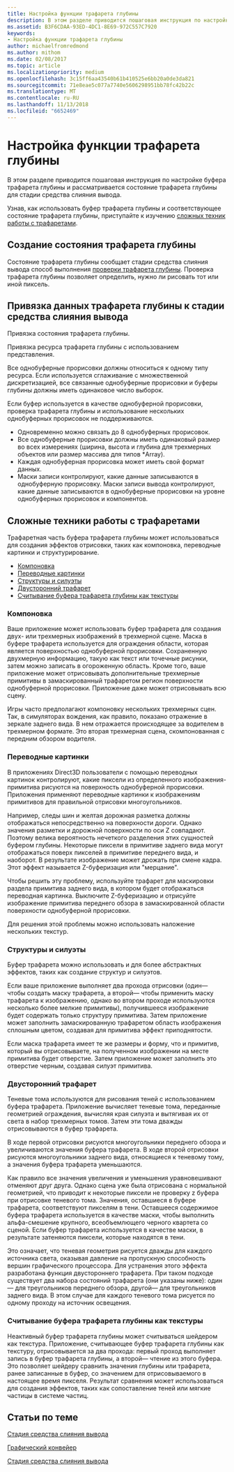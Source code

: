 ```yaml
---
title: Настройка функции трафарета глубины
description: В этом разделе приводится пошаговая инструкция по настройке буфера трафарета глубины и рассматривается состояние трафарета глубины для стадии слияния вывода.
ms.assetid: B3F6CDAA-93ED-4DC1-8E69-972C557C7920
keywords:
- Настройка функции трафарета глубины
author: michaelfromredmond
ms.author: mithom
ms.date: 02/08/2017
ms.topic: article
ms.localizationpriority: medium
ms.openlocfilehash: 3c15ff6aa43540b61b410525e6bb20a0de3da821
ms.sourcegitcommit: 71e8eae5c077a7740e5606298951bb78fc42b22c
ms.translationtype: MT
ms.contentlocale: ru-RU
ms.lasthandoff: 11/13/2018
ms.locfileid: "6652469"
---
```

# <a name="span-iddirect3dconceptsconfiguringdepth-stencilfunctionalityspanconfiguring-depth-stencil-functionality"></a><span id="direct3dconcepts.configuring_depth-stencil_functionality"></span>Настройка функции трафарета глубины


В этом разделе приводится пошаговая инструкция по настройке буфера трафарета глубины и рассматривается состояние трафарета глубины для стадии средства слияния вывода.

Узнав, как использовать буфер трафарета глубины и соответствующее состояние трафарета глубины, приступайте к изучению [сложных техник работы с трафаретами](#advanced-stencil-techniques).

## <a name="span-idcreatedepthstencilstatespanspan-idcreatedepthstencilstatespanspan-idcreatedepthstencilstatespancreate-depth-stencil-state"></a><span id="Create_Depth_Stencil_State"></span><span id="create_depth_stencil_state"></span><span id="CREATE_DEPTH_STENCIL_STATE"></span>Создание состояния трафарета глубины


Состояние трафарета глубины сообщает стадии средства слияния вывода способ выполнения [проверки трафарета глубины](https://msdn.microsoft.com/library/windows/desktop/bb205120). Проверка трафарета глубины позволяет определить, нужно ли рисовать тот или иной пиксель.

## <a name="span-idbinddepthstenciltotheomstagespanspan-idbinddepthstenciltotheomstagespanspan-idbinddepthstenciltotheomstagespanbind-depth-stencil-data-to-the-om-stage"></a><span id="Bind_Depth_Stencil_to_the_OM_Stage"></span><span id="bind_depth_stencil_to_the_om_stage"></span><span id="BIND_DEPTH_STENCIL_TO_THE_OM_STAGE"></span>Привязка данных трафарета глубины к стадии средства слияния вывода


Привязка состояния трафарета глубины.

Привязка ресурса трафарета глубины с использованием представления.

Все однобуферные прорисовки должны относиться к одному типу ресурса. Если используется сглаживание с множественной дискретизацией, все связанные однобуферные прорисовки и буферы глубины должны иметь одинаковое число выборок.

Если буфер используется в качестве однобуферной прорисовки, проверка трафарета глубины и использование нескольких однобуферных прорисовок не поддерживаются.

-   Одновременно можно связать до 8 однобуферных прорисовок.
-   Все однобуферные прорисовки должны иметь одинаковый размер во всех измерениях (ширина, высота и глубина для трехмерных объектов или размер массива для типов \*Array).
-   Каждая однобуферная прорисовка может иметь свой формат данных.
-   Маски записи контролируют, какие данные записываются в однобуферную прорисовку. Маски записи вывода контролируют, какие данные записываются в однобуферные прорисовки на уровне однобуферных прорисовок и компонентов.

## <a name="span-idadvancedstenciltechniquesspanspan-idadvancedstenciltechniquesspanspan-idadvancedstenciltechniquesspanspan-idadvanced-stencil-techniquesspanadvanced-stencil-techniques"></a><span id="Advanced_Stencil_Techniques"></span><span id="advanced_stencil_techniques"></span><span id="ADVANCED_STENCIL_TECHNIQUES"></span><span id="advanced-stencil-techniques"></span>Сложные техники работы с трафаретами


Трафаретная часть буфера трафарета глубины может использоваться для создания эффектов отрисовки, таких как компоновка, переводные картинки и структурирование.

-   [Компоновка](#compositing)
-   [Переводные картинки](#decaling)
-   [Структуры и силуэты](#outlines-and-silhouettes)
-   [Двусторонний трафарет](#two-sided-stencil)
-   [Считывание буфера трафарета глубины как текстуры](#reading-the-depth-stencil-buffer-as-a-texture)

### <a name="span-idcompositingspanspan-idcompositingspanspan-idcompositingspancompositing"></a><span id="Compositing"></span><span id="compositing"></span><span id="COMPOSITING"></span>Компоновка

Ваше приложение может использовать буфер трафарета для создания двух- или трехмерных изображений в трехмерной сцене. Маска в буфере трафарета используется для ограждения области, которая является поверхностью однобуферной прорисовки. Сохраненную двухмерную информацию, такую как текст или точечные рисунки, затем можно записать в огороженную область. Кроме того, ваше приложение может отрисовывать дополнительные трехмерные примитивы в замаскированный трафаретом регион поверхности однобуферной прорисовки. Приложение даже может отрисовывать всю сцену.

Игры часто предполагают компоновку нескольких трехмерных сцен. Так, в симуляторах вождения, как правило, показано отражение в зеркале заднего вида. В нем отражается происходящее за водителем в трехмерном формате. Это вторая трехмерная сцена, скомпонованная с передним обзором водителя.

### <a name="span-iddecalingspanspan-iddecalingspanspan-iddecalingspandecaling"></a><span id="Decaling"></span><span id="decaling"></span><span id="DECALING"></span>Переводные картинки

В приложениях Direct3D пользователи с помощью переводных картинок контролируют, какие пиксели из определенного изображения-примитива рисуются на поверхность однобуферной прорисовки. Приложения применяют переводные картинки к изображениям примитивов для правильной отрисовки многоугольников.

Например, следы шин и желтая дорожная разметка должны отображаться непосредственно на поверхности дороги. Однако значения разметки и дорожной поверхности по оси Z совпадают. Поэтому велика вероятность нечеткого разделения этих сущностей буфером глубины. Некоторые пиксели в примитиве заднего вида могут отображаться поверх пикселей в примитиве переднего вида, и наоборот. В результате изображение может дрожать при смене кадра. Этот эффект называется Z-буферизация или "мерцание".

Чтобы решить эту проблему, используйте трафарет для маскировки раздела примитива заднего вида, в котором будет отображаться переводная картинка. Выключите Z-буферизацию и отрисуйте изображение примитива переднего обзора в замаскированной области поверхности однобуферной прорисовки.

Для решения этой проблемы можно использовать наложение нескольких текстур.

### <a name="span-idoutlinesandsilhouettesspanspan-idoutlinesandsilhouettesspanspan-idoutlinesandsilhouettesspanspan-idoutlines-and-silhouettesoutlines-and-silhouettes"></a><span id="Outlines_and_Silhouettes"></span><span id="outlines_and_silhouettes"></span><span id="OUTLINES_AND_SILHOUETTES"></span><span id="outlines-and-silhouettes">Структуры и силуэты

Буфер трафарета можно использовать и для более абстрактных эффектов, таких как создание структур и силуэтов.

Если ваше приложение выполняет два прохода отрисовки (один— чтобы создать маску трафарета, а второй— чтобы применить маску трафарета к изображению, однако во втором проходе используются несколько более мелкие примитивы), получившееся изображение будет содержать только структуру примитива. Затем приложение может заполнить замаскированную трафаретом область изображения сплошным цветом, создавая для примитива эффект приподнятости.

Если маска трафарета имеет те же размеры и форму, что и примитив, который вы отрисовываете, на полученном изображении на месте примитива будет отверстие. Затем приложение может заполнить это отверстие черным, создавая силуэт примитива.

### <a name="span-idtwosidedstencilspanspan-idtwosidedstencilspanspan-idtwosidedstencilspantwo-sided-stencil"></a><span id="Two_Sided_Stencil"></span><span id="two_sided_stencil"></span><span id="TWO_SIDED_STENCIL"></span>Двусторонний трафарет

Теневые тома используются для рисования теней с использованием буфера трафарета. Приложение вычисляет теневые тома, переданные геометрией ограждения, вычисляя края силуэта и вытягивая их от света в набор трехмерных томов. Затем эти тома дважды отрисовываются в буфер трафарета.

В ходе первой отрисовки рисуются многоугольники переднего обзора и увеличиваются значения буфера трафарета. В ходе второй отрисовки рисуются многоугольники заднего вида, относящиеся к теневому тому, а значения буфера трафарета уменьшаются.

Как правило все значения увеличения и уменьшения уравновешивают отменяют друг друга. Однако сцена уже была отрисована с нормальной геометрией, что приводит к некоторые пиксели не проверку z буфера при отрисовке теневого тома. Значения, оставшиеся в буфере трафарета, соответствуют пикселям в тени. Оставшееся содержимое буфера трафарета используется в качестве маски, чтобы выполнить альфа-смешение крупного, всеобъемлющего черного квартета со сценой. Если буфер трафарета используется в качестве маски, в результате затеняются пиксели, которые находятся в тени.

Это означает, что теневая геометрия рисуется дважды для каждого источника света, оказывая давление на пропускную способность вершин графического процессора. Для устранения этого эффекта разработана функция двустороннего трафарета. При таком подходе существует два набора состояний трафарета (они указаны ниже): один— для треугольников переднего обзора, другой— для треугольников заднего вида. В этом случае для каждого теневого тома рисуется по одному проходу на источник освещения.

### <a name="span-idreadingthedepth-stencilbufferasatexturespanspan-idreadingthedepth-stencilbufferasatexturespanspan-idreadingthedepth-stencilbufferasatexturespanspan-idreading-the-depth-stencil-buffer-as-a-texturespanreading-the-depth-stencil-buffer-as-a-texture"></a><span id="Reading_the_Depth-Stencil_Buffer_as_a_Texture"></span><span id="reading_the_depth-stencil_buffer_as_a_texture"></span><span id="READING_THE_DEPTH-STENCIL_BUFFER_AS_A_TEXTURE"></span><span id="reading-the-depth-stencil-buffer-as-a-texture"></span>Считывание буфера трафарета глубины как текстуры

Неактивный буфер трафарета глубины может считываться шейдером как текстура. Приложение, считывающее буфер трафарета глубины как текстуру, отрисовывается за два прохода: первый проход выполняет запись в буфер трафарета глубины, а второй— чтение из этого буфера. Это позволяет шейдеру сравнить значения глубины или трафарета, ранее записанные в буфер, со значением для отрисовываемого в настоящее время пикселя. Результат сравнения может использоваться для создания эффектов, таких как сопоставление теней или мягкие частицы в системе частиц.

## <a name="span-idrelated-topicsspanrelated-topics"></a><span id="related-topics"></span>Статьи по теме


[Стадия средства слияния вывода](output-merger-stage--om-.md)

[Графический конвейер](graphics-pipeline.md)

[Стадия средства слияния вывода](https://msdn.microsoft.com/library/windows/desktop/bb205120)
